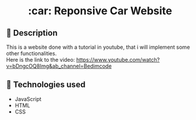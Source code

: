 <h1 align="center">:car: Reponsive Car Website</h1>

## :memo: Description
This is a website done with a tutorial in youtube, that i will implement some other functionalities. <br>
Here is the link to the video: https://www.youtube.com/watch?v=bDngcOQ8Img&ab_channel=Bedimcode

## :wrench: Technologies used
* JavaScript
* HTML
* CSS
